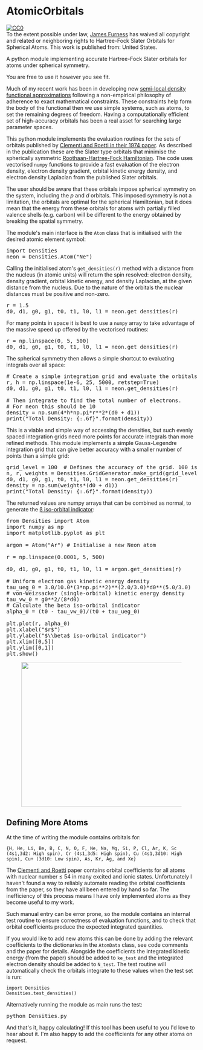 # AtomicOrbitals

<p xmlns:dct="http://purl.org/dc/terms/" xmlns:vcard="http://www.w3.org/2001/vcard-rdf/3.0#">
  <a rel="license"
     href="http://creativecommons.org/publicdomain/zero/1.0/">
    <img src="https://licensebuttons.net/p/zero/1.0/80x15.png" style="border-style: none;" alt="CC0" />
  </a>
  <br />
  To the extent possible under law,
  <a rel="dct:publisher"
     href="https://www.jfurness.uk/44-2/hartree-fock-slater-orbitals-for-spherical-atoms/">
    <span property="dct:title">James Furness</span></a>
  has waived all copyright and related or neighboring rights to
  <span property="dct:title">Hartree-Fock Slater Orbitals for Spherical Atoms</span>.
This work is published from:
<span property="vcard:Country" datatype="dct:ISO3166"
      content="US" about="https://www.jfurness.uk/44-2/hartree-fock-slater-orbitals-for-spherical-atoms/">
  United States</span>.
</p>

A python module implementing accurate Hartree-Fock Slater orbitals for atoms under spherical symmetry.

<!-- wp:paragraph -->
<p>You are free to use it however you see fit. 
<!-- /wp:paragraph -->

<!-- wp:paragraph -->
<p>Much of my recent work has been in developing new <a href="https://en.wikipedia.org/wiki/Density_functional_theory#Approximations_(exchange%E2%80%93correlation_functionals)">semi-local density functional approximations</a> following a non-empirical philosophy of adherence to exact mathematical constraints. These constraints help form the body of the functional then we use simple systems, such as atoms, to set the remaining degrees of freedom. Having a computationally efficient set of high-accuracy orbitals has been a real asset for searching large parameter spaces.</p>
<!-- /wp:paragraph -->

<!-- wp:paragraph -->
<p>This python module implements the evaluation routines for the sets of orbitals published by <a href="http://dx.doi.org/10.1016/S0092-640X(74)80016-1">Clementi and Roetti in their 1974 paper</a>. As described in the publication these are the Slater type orbitals that minimise the spherically symmetric <a href="https://en.wikipedia.org/wiki/Roothaan_equations">Roothaan-Hartree-Fock Hamiltonian</a>. The code uses vectorised <code>numpy</code> functions to provide a fast evaluation of the electron density, electron density gradient, orbital kinetic energy density, and electron density Laplacian from the published Slater orbitals.</p>
<!-- /wp:paragraph -->

<!-- wp:paragraph -->
<p>The user should be aware that these orbitals impose spherical symmetry on the system, including the <em>p</em> and <em>d</em> orbitals. This imposed symmetry is not a limitation, the orbitals are optimal for the spherical Hamiltonian, but it does mean that the energy from these orbitals for atoms with partially filled valence shells (e.g. carbon) will be different to the energy obtained by breaking the spatial symmetry.</p>
<!-- /wp:paragraph -->

<!-- wp:paragraph -->
<p>The module's main interface is the <code>Atom</code> class that is initialised with the desired atomic element symbol:</p>
<!-- /wp:paragraph -->

<!-- wp:preformatted -->
<pre class="wp-block-preformatted">import Densities
neon = Densities.Atom("Ne")</pre>
<!-- /wp:preformatted -->

<!-- wp:paragraph -->
<p>Calling the initialised atom's <code>get_densities(r)</code> method with a distance from the nucleus (in atomic units) will return the spin resolved: electron density, density gradient, orbital kinetic energy, and density Laplacian, at the given distance from the nucleus. Due to the nature of the orbitals the nuclear distances must be positive and non-zero.</p>
<!-- /wp:paragraph -->

<!-- wp:preformatted -->
<pre class="wp-block-preformatted">r = 1.5
d0, d1, g0, g1, t0, t1, l0, l1 = neon.get_densities(r) </pre>
<!-- /wp:preformatted -->

<!-- wp:paragraph -->
<p>For many points in space it is best to use a <code>numpy</code> array to take advantage of the massive speed up offered by the vectorised routines:</p>
<!-- /wp:paragraph -->

<!-- wp:preformatted -->
<pre class="wp-block-preformatted">r = np.linspace(0, 5, 500)
d0, d1, g0, g1, t0, t1, l0, l1 = neon.get_densities(r)</pre>
<!-- /wp:preformatted -->

<!-- wp:paragraph -->
<p>The spherical symmetry then allows a simple shortcut to evaluating integrals over all space:</p>
<!-- /wp:paragraph -->

<!-- wp:preformatted -->
<pre class="wp-block-preformatted"># Create a simple integration grid and evaluate the orbitals
r, h = np.linspace(1e-6, 25, 5000, retstep=True)
d0, d1, g0, g1, t0, t1, l0, l1 = neon.get_densities(r)

# Then integrate to find the total number of electrons.
# For neon this should be 10
density = np.sum(4*h*np.pi*r**2*(d0 + d1))
print("Total Density: {:.6f}".format(density))</pre>
<!-- /wp:preformatted -->

<!-- wp:paragraph -->
<p>This is a viable and simple way of accessing the densities, but such evenly spaced integration grids need more points for accurate integrals than more refined methods. This module implements a simple Gauss-Legendre integration grid that can give better accuracy with a smaller number of points than a simple grid:</p>
<!-- /wp:paragraph -->

<!-- wp:preformatted -->
<pre class="wp-block-preformatted">grid_level = 100  # Defines the accuracy of the grid. 100 is typically sufficient.
n, r, weights = Densities.GridGenerator.make_grid(grid_level)
d0, d1, g0, g1, t0, t1, l0, l1 = neon.get_densities(r)
density = np.sum(weights*(d0 + d1))
print("Total Density: {:.6f}".format(density)) </pre>
<!-- /wp:preformatted -->

<!-- wp:paragraph -->
<p>The returned values are numpy arrays that can be combined as normal, to generate the <a href="https://www.jfurness.uk/Publications/Furness2019.pdf">β iso-orbital indicator</a>:</p>
<!-- /wp:paragraph -->

<pre>from Densities import Atom<br>import numpy as np<br>import matplotlib.pyplot as plt<br><br>argon = Atom("Ar") # Initialise a new Neon atom<br><br>r = np.linspace(0.0001, 5, 500)<br><br>d0, d1, g0, g1, t0, t1, l0, l1 = argon.get_densities(r)<br><br># Uniform electron gas kinetic energy density<br>tau_ueg_0 = 3.0/10.0*(3*np.pi**2)**(2.0/3.0)*d0**(5.0/3.0)<br># von-Weizsacker (single-orbital) kinetic energy density<br>tau_vw_0 = g0**2/(8*d0)<br># Calculate the beta iso-orbital indicator<br>alpha_0 = (t0 - tau_vw_0)/(t0 + tau_ueg_0)<br><br>plt.plot(r, alpha_0)<br>plt.xlabel("$r$")<br>plt.ylabel("$\\beta$ iso-orbital indicator")<br>plt.xlim([0,5])<br>plt.ylim([0,1])<br>plt.show()</pre>

<!-- wp:image {"align":"center","id":377,"width":512,"height":384,"sizeSlug":"large"} -->
<div class="wp-block-image"><figure class="aligncenter size-large is-resized"><img src="https://www.jfurness.uk/wp-content/uploads/2020/01/Argon_beta-1024x768.png" alt="" class="wp-image-377" width="512" height="384"/></figure></div>
<!-- /wp:image -->

<!-- wp:heading -->
<h2>Defining More Atoms</h2>
<!-- /wp:heading -->

<!-- wp:paragraph -->
<p>At the time of writing the module contains orbitals for:</p>
<!-- /wp:paragraph -->

<!-- wp:code -->
<pre class="wp-block-code"><code>{H, He, Li, Be, B, C, N, O, F, Ne, Na, Mg, Si, P, Cl, Ar, K, Sc (4s1,3d2: High spin), Cr (4s1,3d5: High spin), Cu (4s1,3d10: High spin), Cu+ (3d10: Low spin), As, Kr, Ag, and Xe}</code></pre>
<!-- /wp:code -->

<!-- wp:paragraph -->
<p>The <a href="http://dx.doi.org/10.1016/S0092-640X(74)80016-1">Clementi and Roetti</a> paper contains orbital coefficients for all atoms with nuclear number ≤ 54 in many excited and ionic states. Unfortunately I haven't found a way to reliably automate reading the orbital coefficients from the paper, so they have all been entered by hand so far. The inefficiency of this process means I have only implemented atoms as they become useful to my work.</p>
<!-- /wp:paragraph -->

<!-- wp:paragraph -->
<p>Such manual entry can be error prone, so the module contains an internal test routine to ensure correctness of evaluation functions, and to check that orbital coefficients produce the expected integrated quantities.</p>
<!-- /wp:paragraph -->

<!-- wp:paragraph -->
<p>If you would like to add new atoms this can be done by adding the relevant coefficients to the dictionaries in the <code>AtomData</code> class, see code comments and the paper for details. Alongside the coefficients the integrated kinetic energy (from the paper) should be added to <code>ke_test</code> and the integrated electron density should be added to <code>N_test</code>. The test routine will automatically check the orbitals integrate to these values when the test set is run:</p>
<!-- /wp:paragraph -->

<!-- wp:code -->
<pre class="wp-block-code"><code>import Densities
Densities.test_densities()</code></pre>
<!-- /wp:code -->

<!-- wp:paragraph -->
<p>Alternatively running the module as main runs the test:</p>
<!-- /wp:paragraph -->

<!-- wp:preformatted -->
<pre class="wp-block-preformatted">python Densities.py</pre>
<!-- /wp:preformatted -->

<!-- wp:paragraph -->
<p>And that's it, happy calculating! If this tool has been useful to you I'd love to hear about it. I'm also happy to add the coefficients for any other atoms on request.</p>
<!-- /wp:paragraph -->
